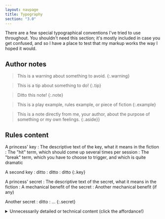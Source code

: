 ```yaml
---
layout: navpage
title: Typography
section: "3.0"
---
```


There are a few special typographical conventions I've tried to use throughout.
You shouldn't need this section; it's mostly included in case you get confused, and so I have a place to test that my markup works the way I hoped it would.

## Author notes

> This is a warning about something to avoid.
{:.warning}

> This is a tip about something to do!
{:.tip}

> Ditto this note!
{:.note}

> This is a play example, rules example, or piece of fiction
{:.example}

> This is a note directly from me, your author, about the purpose of something or my own feelings.
{:.aside}}

## Rules content

A princess' key
: The descriptive text of the key, what it means in the fiction
  : The "hit" term, which should come up several times per session
  : The "break" term, which you have to choose to trigger, and which is quite dramatic

A second key
: ditto
  : ditto
  : ditto
{:.key}

A princess' secret
: The descriptive text of the secret, what it means in the fiction
  : A mechanical benefit of the secret
  : Another mechanical benefit (if any)

Another secret
: ditto
  : ...
{:.secret}

<details markdown="1">
  <summary>Unnecessarily detailed or technical content (click the affordance!)</summary>

The technology I'm using has trouble with markdown inside details; this _should_ work, but mightn't.

| A table heading | A second table heading |
|---|---|
| Some table data | Some more table data |

Sometimes, definitions will be presented low protocol:

A term
: Its definition or description



But at other times, you'll encounter them looking more like a table:

Another term
: Its definition or description (needs to be on a newline in the .md)

A third term
: You get the idea
{:.dtable}



If it's not followed by 3+ newlines, expect this to follow the definition of the third term.
</details>